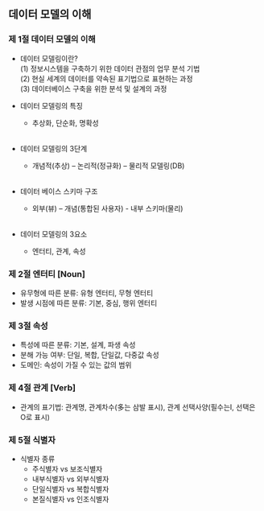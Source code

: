 ## 데이터 모델의 이해  

### 제 1절 데이터 모델의 이해
- 데이터 모델링이란?  
(1) 정보시스템을 구축하기 위한 데이터 관점의
업무 분석 기법  
(2) 현실 세계의 데이터를 약속된 표기법으로
표현하는 과정  
(3) 데이터베이스 구축을 위한 분석 및 설계의
과정    
- 데이터 모델링의 특징
  - 추상화, 단순화, 명확성
<br></br>
  
- 데이터 모델링의 3단계
  - 개념적(추상) – 논리적(정규화) – 물리적 모델링(DB)
<br></br>
- 데이터 베이스 스키마 구조
  - 외부(뷰) – 개념(통합된 사용자) - 내부 스키마(물리)
<br></br>
- 데이터 모델링의 3요소
  - 엔터티, 관계, 속성

### 제 2절 엔터티 [Noun]
- 유무형에 따른 분류: 유형 엔터티, 무형 엔터티
- 발생 시점에 따른 분류: 기본, 중심, 행위 엔터티


### 제 3절 속성
- 특성에 따른 분류: 기본, 설계, 파생 속성
- 분해 가능 여부: 단일, 복합, 단일값, 다중값 속성
- 도메인: 속성이 가질 수 있는 값의 범위


### 제 4절 관계 [Verb]
- 관계의 표기법: 관계명, 관계차수(多는 삼발 표시),
관계 선택사양(필수는I, 선택은 O로 표시)


### 제 5절 식별자
- 식별자 종류
  - 주식별자 vs 보조식별자
  - 내부식별자 vs 외부식별자
  - 단일식별자 vs 복합식별자
  - 본질식별자 vs 인조식별자 
  
